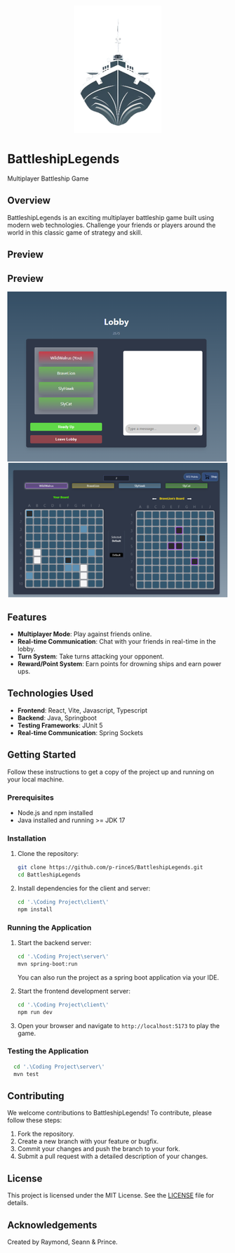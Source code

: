 
<p align="center">
  <img src="\Coding Project\client\public\bote.png" alt="Battleship Legends Logo" width="200"/>
</p>

# BattleshipLegends

Multiplayer Battleship Game

## Overview

BattleshipLegends is an exciting multiplayer battleship game built using modern web technologies. Challenge your friends or players around the world in this classic game of strategy and skill.

## Preview
## Preview

<p align="center">
  <img src="\Coding Project\Assets\preview-screenshots\LobbyScreen.png" alt="Lobby Screen" width="500" style="display:inline-block; margin-right: 10px;"/>
  <img src="\Coding Project\Assets\preview-screenshots\GameplayScreen.png" alt="Gameplay Screen" width="500" style="display:inline-block;"/>
</p>


## Features
- **Multiplayer Mode**: Play against friends online.
- **Real-time Communication**: Chat with your friends in real-time in the lobby.
- **Turn System**: Take turns attacking your opponent.
- **Reward/Point System**: Earn points for drowning ships and earn power ups.

## Technologies Used

- **Frontend**: React, Vite, Javascript, Typescript
- **Backend**: Java, Springboot
- **Testing Frameworks**: JUnit 5
- **Real-time Communication**: Spring Sockets

## Getting Started

Follow these instructions to get a copy of the project up and running on your local machine.

### Prerequisites

- Node.js and npm installed
- Java installed and running >= JDK 17

### Installation

1. Clone the repository:
    ```bash
    git clone https://github.com/p-rinceS/BattleshipLegends.git
    cd BattleshipLegends
    ```

2. Install dependencies for the client and server:
    ```bash
    cd '.\Coding Project\client\'
    npm install
    ```

### Running the Application

1. Start the backend server:
    ```bash
    cd '.\Coding Project\server\' 
    mvn spring-boot:run
    ```
   You can also run the project as a spring boot application via your IDE.



2. Start the frontend development server:
    ```bash
    cd '.\Coding Project\client\'
    npm run dev
    ```

3. Open your browser and navigate to `http://localhost:5173` to play the game.

### Testing the Application
```bash
  cd '.\Coding Project\server\' 
  mvn test
```


## Contributing

We welcome contributions to BattleshipLegends! To contribute, please follow these steps:

1. Fork the repository.
2. Create a new branch with your feature or bugfix.
3. Commit your changes and push the branch to your fork.
4. Submit a pull request with a detailed description of your changes.

## License

This project is licensed under the MIT License. See the [LICENSE](LICENSE) file for details.

## Acknowledgements

Created by Raymond, Seann & Prince.
